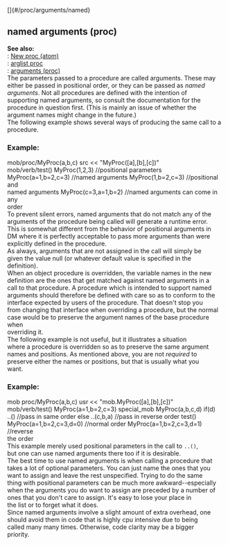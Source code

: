 []{#/proc/arguments/named}    
## named arguments (proc)    
**See also:**    
:   [New proc (atom)](/ref/atom/proc/New.md)    
:   [arglist proc](/ref/proc/arglist.md)    
:   [arguments (proc)](/ref/proc/arguments.md)    
The parameters passed to a procedure are called arguments. These may    
either be passed in positional order, or they can be passed as *named    
arguments*. Not all procedures are defined with the intention of    
supporting named arguments, so consult the documentation for the    
procedure in question first. (This is mainly an issue of whether the    
argument names might change in the future.)    
The following example shows several ways of producing the same call to a    
procedure.    
### Example:    
mob/proc/MyProc(a,b,c) src \<\< \"MyProc(\[a\],\[b\],\[c\])\"    
mob/verb/test() MyProc(1,2,3) //positional parameters    
MyProc(a=1,b=2,c=3) //named arguments MyProc(1,b=2,c=3) //positional and    
named arguments MyProc(c=3,a=1,b=2) //named arguments can come in any    
order    
To prevent silent errors, named arguments that do not match any of the    
arguments of the procedure being called will generate a runtime error.    
This is somewhat different from the behavior of positional arguments in    
DM where it is perfectly acceptable to pass more arguments than were    
explicitly defined in the procedure.    
As always, arguments that are not assigned in the call will simply be    
given the value null (or whatever default value is specified in the    
definition).    
When an object procedure is overridden, the variable names in the new    
definition are the ones that get matched against named arguments in a    
call to that procedure. A procedure which is intended to support named    
arguments should therefore be defined with care so as to conform to the    
interface expected by users of the procedure. That doesn\'t stop you    
from changing that interface when overriding a procedure, but the normal    
case would be to preserve the argument names of the base procedure when    
overriding it.    
The following example is not useful, but it illustrates a situation    
where a procedure is overridden so as to preserve the same argument    
names and positions. As mentioned above, you are not *required* to    
preserve either the names or positions, but that is usually what you    
want.    
### Example:    
mob proc/MyProc(a,b,c) usr \<\< \"mob.MyProc(\[a\],\[b\],\[c\])\"    
mob/verb/test() MyProc(a=1,b=2,c=3) special_mob MyProc(a,b,c,d) if(d)    
..() //pass in same order else ..(c,b,a) //pass in reverse order test()    
MyProc(a=1,b=2,c=3,d=0) //normal order MyProc(a=1,b=2,c=3,d=1) //reverse    
the order    
This example merely used positional parameters in the call to `..()`,    
but one can use named arguments there too if it is desirable.    
The best time to use named arguments is when calling a procedure that    
takes a lot of optional parameters. You can just name the ones that you    
want to assign and leave the rest unspecified. Trying to do the same    
thing with positional parameters can be much more awkward--especially    
when the arguments you do want to assign are preceded by a number of    
ones that you don\'t care to assign. It\'s easy to lose your place in    
the list or to forget what it does.    
Since named arguments involve a slight amount of extra overhead, one    
should avoid them in code that is highly cpu intensive due to being    
called many many times. Otherwise, code clarity may be a bigger    
priority.  
